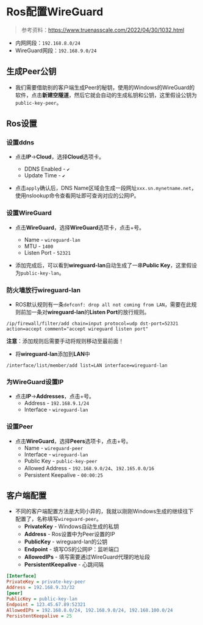# Ros配置WireGuard

> 参考资料：<https://www.truenasscale.com/2022/04/30/1032.html>

+ 内网网段：`192.168.8.0/24`
+ WireGuard网段：`192.168.9.0/24`

## 生成Peer公钥

+ 我们需要借助别的客户端生成Peer的秘钥，使用的Windows的WireGuard的软件，点击**新建空隧道**，然后它就会自动的生成私钥和公钥，这里假设公钥为`public-key-peer`。

## Ros设置

### 设置ddns

+ 点击**IP**->**Cloud**，选择**Cloud**选项卡。
  + DDNS Enabled - `✔`
  + Update Time - `✔`

+ 点击`apply`确认后，DNS Name区域会生成一段网址`xxx.sn.mynetname.net`，使用nslookup命令查看网址即可查询对应的公网IP。

### 设置WireGuard

+ 点击**WireGuard**，选择**WireGuard**选项卡，点击+号。
  + Name - `wireguard-lan`
  + MTU - `1400`
  + Listen Port - `52321`

+ 添加完成后，可以看到**wireguard-lan**自动生成了一串**Public Key**，这里假设为`public-key-lan`。

### 防火墙放行wireguard-lan

+ ROS默认规则有一条`defconf: drop all not coming from LAN`，需要在此规则前加一条对**wireguard-lan**的**Listen Port**的放行规则。

```shell
/ip/firewall/filter/add chain=input protocol=udp dst-port=52321 action=accept comment="accept wireguard listen port"
```

**注意**：添加规则后需要手动将规则移动至最前面！

+ 将**wireguard-lan**添加到**LAN**中

```shell
/interface/list/member/add list=LAN interface=wireguard-lan
```

### 为WireGuard设置IP

+ 点击**IP**->**Addresses**，点击+号。
  + Address - `192.168.9.1/24`
  + Interface - `wireguard-lan`

### 设置Peer

+ 点击**WireGuard**，选择**Peers**选项卡，点击+号。
  + Name - `wireguard-peer`
  + Interface - `wireguard-lan`
  + Public Key - `public-key-peer`
  + Allowed Address - `192.168.9.0/24`、`192.165.0.0/16`
  + Persistent Keepalive - `00:00:25`

## 客户端配置

+ 不同的客户端配置方法是大同小异的，我就以刚刚Windows生成的继续往下配置了，名称填写`wireguard-peer`。
  + **PrivateKey** - Windows自动生成的私钥
  + **Address** - Ros设置中为Peer设置的IP
  + **PublicKey** - wireguard-lan的公钥
  + **Endpoint** - 填写OS的公网IP：监听端口
  + **AllowedIPs** - 填写需要通过WireGuard代理的地址段
  + **PersistentKeepalive** - 心跳间隔

```ini
[Interface]
PrivateKey = private-key-peer
Address = 192.168.9.33/32
[peer]
PublicKey = public-key-lan
Endpoint = 123.45.67.89:52321
AllowedIPs = 192.168.8.0/24, 192.168.9.0/24, 192.168.100.0/24
PersistentKeepalive = 25
```
